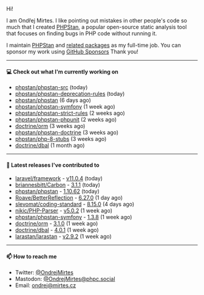 Hi!

I am Ondřej Mirtes. I like pointing out mistakes in other people's code so much that I created [PHPStan](https://phpstan.org/), a popular open-source static analysis tool that focuses on finding bugs in PHP code without running it.

I maintain [PHPStan](https://github.com/phpstan/phpstan) and [related packages](https://github.com/phpstan/) as my full-time job. You can sponsor my work using [GitHub Sponsors](https://github.com/sponsors/ondrejmirtes) Thank you!

---

#### 💻 Check out what I'm currently working on

- [phpstan/phpstan-src](https://github.com/phpstan/phpstan-src) (today)
- [phpstan/phpstan-deprecation-rules](https://github.com/phpstan/phpstan-deprecation-rules) (today)
- [phpstan/phpstan](https://github.com/phpstan/phpstan) (6 days ago)
- [phpstan/phpstan-symfony](https://github.com/phpstan/phpstan-symfony) (1 week ago)
- [phpstan/phpstan-strict-rules](https://github.com/phpstan/phpstan-strict-rules) (2 weeks ago)
- [phpstan/phpstan-phpunit](https://github.com/phpstan/phpstan-phpunit) (2 weeks ago)
- [doctrine/orm](https://github.com/doctrine/orm) (3 weeks ago)
- [phpstan/phpstan-doctrine](https://github.com/phpstan/phpstan-doctrine) (3 weeks ago)
- [phpstan/php-8-stubs](https://github.com/phpstan/php-8-stubs) (3 weeks ago)
- [doctrine/dbal](https://github.com/doctrine/dbal) (1 month ago)

---

#### 🔭 Latest releases I've contributed to

- [laravel/framework](https://github.com/laravel/framework) - [v11.0.4](https://github.com/laravel/framework/releases/tag/v11.0.4) (today)
- [briannesbitt/Carbon](https://github.com/briannesbitt/Carbon) - [3.1.1](https://github.com/briannesbitt/Carbon/releases/tag/3.1.1) (today)
- [phpstan/phpstan](https://github.com/phpstan/phpstan) - [1.10.62](https://github.com/phpstan/phpstan/releases/tag/1.10.62) (today)
- [Roave/BetterReflection](https://github.com/Roave/BetterReflection) - [6.27.0](https://github.com/Roave/BetterReflection/releases/tag/6.27.0) (1 day ago)
- [slevomat/coding-standard](https://github.com/slevomat/coding-standard) - [8.15.0](https://github.com/slevomat/coding-standard/releases/tag/8.15.0) (4 days ago)
- [nikic/PHP-Parser](https://github.com/nikic/PHP-Parser) - [v5.0.2](https://github.com/nikic/PHP-Parser/releases/tag/v5.0.2) (1 week ago)
- [phpstan/phpstan-symfony](https://github.com/phpstan/phpstan-symfony) - [1.3.8](https://github.com/phpstan/phpstan-symfony/releases/tag/1.3.8) (1 week ago)
- [doctrine/orm](https://github.com/doctrine/orm) - [3.1.0](https://github.com/doctrine/orm/releases/tag/3.1.0) (1 week ago)
- [doctrine/dbal](https://github.com/doctrine/dbal) - [4.0.1](https://github.com/doctrine/dbal/releases/tag/4.0.1) (1 week ago)
- [larastan/larastan](https://github.com/larastan/larastan) - [v2.9.2](https://github.com/larastan/larastan/releases/tag/v2.9.2) (1 week ago)

---

#### 📫 How to reach me

- Twitter: [@OndrejMirtes](https://twitter.com/ondrejmirtes)
- Mastodon: [@OndrejMirtes@phpc.social](https://phpc.social/@OndrejMirtes)
- Email: [ondrej@mirtes.cz](mailto:ondrej@mirtes.cz)
